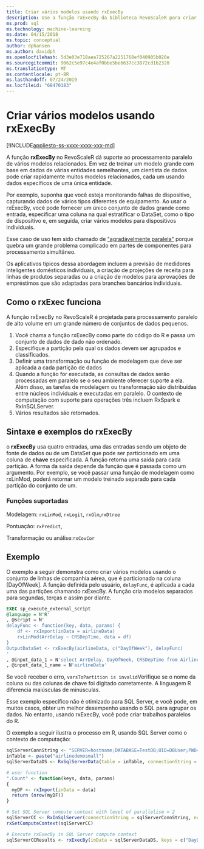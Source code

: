 ```yaml
---
title: Criar vários modelos usando rxExecBy
description: Use a função rxExecBy da biblioteca RevoScaleR para criar vários mini modelos nos dados do computador armazenados no SQL Server.
ms.prod: sql
ms.technology: machine-learning
ms.date: 04/15/2018
ms.topic: conceptual
author: dphansen
ms.author: davidph
ms.openlocfilehash: 5d3e03e718aea725267a2251768ef040905b020e
ms.sourcegitcommit: 9062c5e97c4e4af0bbe5be6637cc3872cd1b2320
ms.translationtype: MT
ms.contentlocale: pt-BR
ms.lasthandoff: 07/24/2019
ms.locfileid: "68470183"
---
```

# <a name="creating-multiple-models-using-rxexecby"></a>Criar vários modelos usando rxExecBy
[!INCLUDE[appliesto-ss-xxxx-xxxx-xxx-md](../../includes/appliesto-ss-xxxx-xxxx-xxx-md.md)]

A função **rxExecBy** no RevoScaleR dá suporte ao processamento paralelo de vários modelos relacionados. Em vez de treinar um modelo grande com base em dados de várias entidades semelhantes, um cientista de dados pode criar rapidamente muitos modelos relacionados, cada um usando dados específicos de uma única entidade. 

Por exemplo, suponha que você esteja monitorando falhas de dispositivo, capturando dados de vários tipos diferentes de equipamento. Ao usar o rxExecBy, você pode fornecer um único conjunto de dados grande como entrada, especificar uma coluna na qual estratificar o DataSet, como o tipo de dispositivo e, em seguida, criar vários modelos para dispositivos individuais.

Esse caso de uso tem sido chamado de ["agradávelmente paralela"](https://en.wikipedia.org/wiki/Embarrassingly_parallel) porque quebra um grande problema complicado em partes de componentes para processamento simultâneo.

Os aplicativos típicos dessa abordagem incluem a previsão de medidores inteligentes domésticos individuais, a criação de projeções de receita para linhas de produtos separadas ou a criação de modelos para aprovações de empréstimos que são adaptadas para branches bancários individuais.

## <a name="how-rxexec-works"></a>Como o rxExec funciona

A função rxExecBy no RevoScaleR é projetada para processamento paralelo de alto volume em um grande número de conjuntos de dados pequenos.

1. Você chama a função rxExecBy como parte do código do R e passa um conjunto de dados de dado não ordenado.
2. Especifique a partição pela qual os dados devem ser agrupados e classificados.
3. Definir uma transformação ou função de modelagem que deve ser aplicada a cada partição de dados
4. Quando a função for executada, as consultas de dados serão processadas em paralelo se o seu ambiente oferecer suporte a ela. Além disso, as tarefas de modelagem ou transformação são distribuídas entre núcleos individuais e executadas em paralelo. O contexto de computação com suporte para operações três incluem RxSpark e RxInSQLServer.
5. Vários resultados são retornados.

## <a name="rxexecby-syntax-and-examples"></a>Sintaxe e exemplos do rxExecBy

o **rxExecBy** usa quatro entradas, uma das entradas sendo um objeto de fonte de dados ou de um DataSet que pode ser particionado em uma coluna de **chave** especificada. A função retorna uma saída para cada partição. A forma da saída depende da função que é passada como um argumento. Por exemplo, se você passar uma função de modelagem como rxLinMod, poderá retornar um modelo treinado separado para cada partição do conjunto de um.

### <a name="supported-functions"></a>Funções suportadas

Modelagem: `rxLinMod`, `rxLogit`, `rxGlm`,`rxDtree`

Pontuação: `rxPredict`,

Transformação ou análise:`rxCovCor`

## <a name="example"></a>Exemplo

O exemplo a seguir demonstra como criar vários modelos usando o conjunto de linhas de companhia aérea, que é particionado na coluna [DayOfWeek]. A função definida pelo usuário, `delayFunc`, é aplicada a cada uma das partições chamando rxExecBy. A função cria modelos separados para segundas, terças e assim por diante.

```sql
EXEC sp_execute_external_script
@language = N'R'
, @script = N'
delayFunc <- function(key, data, params) { 
    df <- rxImport(inData = airlineData) 
    rxLinMod(ArrDelay ~ CRSDepTime, data = df) 
} 
OutputDataSet <- rxExecBy(airlineData, c("DayOfWeek"), delayFunc)
'
, @input_data_1 = N'select ArrDelay, DayOfWeek, CRSDepTime from AirlineDemoSmall]'
, @input_data_1_name = N'airlineData'

```

Se você receber o erro, `varsToPartition is invalid`Verifique se o nome da coluna ou das colunas de chave foi digitado corretamente. A linguagem R diferencia maiúsculas de minúsculas.

Esse exemplo específico não é otimizado para SQL Server, e você pode, em muitos casos, obter um melhor desempenho usando o SQL para agrupar os dados. No entanto, usando rxExecBy, você pode criar trabalhos paralelos do R.

O exemplo a seguir ilustra o processo em R, usando SQL Server como o contexto de computação:

```R
sqlServerConnString <- "SERVER=hostname;DATABASE=TestDB;UID=DBUser;PWD=Password;"
inTable <- paste("airlinedemosmall")
sqlServerDataDS <- RxSqlServerData(table = inTable, connectionString = sqlServerConnString)

# user function
".Count" <- function(keys, data, params)
{
  myDF <- rxImport(inData = data)
  return (nrow(myDF))
}

# Set SQL Server compute context with level of parallelism = 2
sqlServerCC <- RxInSqlServer(connectionString = sqlServerConnString, numTasks = 4)
rxSetComputeContext(sqlServerCC)

# Execute rxExecBy in SQL Server compute context
sqlServerCCResults <- rxExecBy(inData = sqlServerDataDS, keys = c("DayOfWeek"), func = .Count)
```


